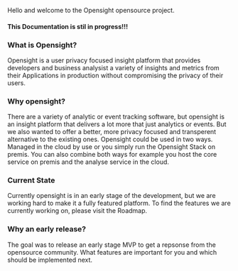 Hello and welcome to the Opensight opensource project.

#### This Documentation is stil in progress!!!

### What is Opensight?
Opensight is a user privacy focused insight platform that provides developers and business analysist a variety of insights and metrics from their Applications in production without compromising the privacy of their users.

### Why opensight?
There are a variety of analytic or event tracking software, but opensight is an insight platform that delivers a lot more that just analytics or events. But we also wanted to offer a better, more privacy focused and transperent alternative to the existing ones. Opensight could be used in two ways. Managed in the cloud by use or you simply run the Opensight Stack on premis. You can also combine both ways for example you host the core service on premis and the analyse service in the cloud.

### Current State
Currently opensight is in an early stage of the development, but we are working hard to make it a fully featured platform. To find the features we are currently working on, please visit the Roadmap.

### Why an early release?
The goal was to release an early stage MVP to get a repsonse from the opensource community. What features are important for you and which should be implemented next.

